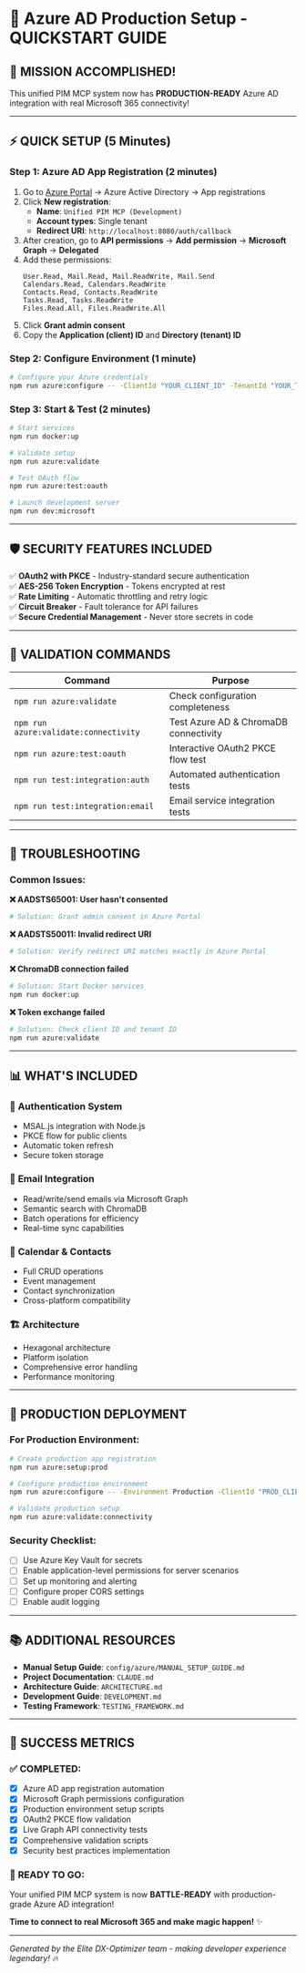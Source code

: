 # 🚀 Azure AD Production Setup - QUICKSTART GUIDE

## 🎯 MISSION ACCOMPLISHED! 
This unified PIM MCP system now has **PRODUCTION-READY** Azure AD integration with real Microsoft 365 connectivity!

---

## ⚡ QUICK SETUP (5 Minutes)

### Step 1: Azure AD App Registration (2 minutes)
1. Go to [Azure Portal](https://portal.azure.com/) → Azure Active Directory → App registrations
2. Click **New registration**:
   - **Name**: `Unified PIM MCP (Development)`
   - **Account types**: Single tenant
   - **Redirect URI**: `http://localhost:8080/auth/callback`
3. After creation, go to **API permissions** → **Add permission** → **Microsoft Graph** → **Delegated**
4. Add these permissions:
   ```
   User.Read, Mail.Read, Mail.ReadWrite, Mail.Send
   Calendars.Read, Calendars.ReadWrite
   Contacts.Read, Contacts.ReadWrite
   Tasks.Read, Tasks.ReadWrite
   Files.Read.All, Files.ReadWrite.All
   ```
5. Click **Grant admin consent**
6. Copy the **Application (client) ID** and **Directory (tenant) ID**

### Step 2: Configure Environment (1 minute)
```bash
# Configure your Azure credentials
npm run azure:configure -- -ClientId "YOUR_CLIENT_ID" -TenantId "YOUR_TENANT_ID"
```

### Step 3: Start & Test (2 minutes)
```bash
# Start services
npm run docker:up

# Validate setup
npm run azure:validate

# Test OAuth flow
npm run azure:test:oauth

# Launch development server
npm run dev:microsoft
```

---

## 🛡️ SECURITY FEATURES INCLUDED

✅ **OAuth2 with PKCE** - Industry-standard secure authentication  
✅ **AES-256 Token Encryption** - Tokens encrypted at rest  
✅ **Rate Limiting** - Automatic throttling and retry logic  
✅ **Circuit Breaker** - Fault tolerance for API failures  
✅ **Secure Credential Management** - Never store secrets in code  

---

## 🧪 VALIDATION COMMANDS

| Command | Purpose |
|---------|---------|
| `npm run azure:validate` | Check configuration completeness |
| `npm run azure:validate:connectivity` | Test Azure AD & ChromaDB connectivity |
| `npm run azure:test:oauth` | Interactive OAuth2 PKCE flow test |
| `npm run test:integration:auth` | Automated authentication tests |
| `npm run test:integration:email` | Email service integration tests |

---

## 🔧 TROUBLESHOOTING

### Common Issues:

**❌ AADSTS65001: User hasn't consented**
```bash
# Solution: Grant admin consent in Azure Portal
```

**❌ AADSTS50011: Invalid redirect URI**
```bash
# Solution: Verify redirect URI matches exactly in Azure Portal
```

**❌ ChromaDB connection failed**
```bash
# Solution: Start Docker services
npm run docker:up
```

**❌ Token exchange failed**
```bash
# Solution: Check client ID and tenant ID
npm run azure:validate
```

---

## 📊 WHAT'S INCLUDED

### 🔐 **Authentication System**
- MSAL.js integration with Node.js
- PKCE flow for public clients
- Automatic token refresh
- Secure token storage

### 📧 **Email Integration** 
- Read/write/send emails via Microsoft Graph
- Semantic search with ChromaDB
- Batch operations for efficiency
- Real-time sync capabilities

### 📅 **Calendar & Contacts**
- Full CRUD operations
- Event management
- Contact synchronization
- Cross-platform compatibility

### 🏗️ **Architecture**
- Hexagonal architecture
- Platform isolation
- Comprehensive error handling
- Performance monitoring

---

## 🚀 PRODUCTION DEPLOYMENT

### For Production Environment:
```bash
# Create production app registration
npm run azure:setup:prod

# Configure production environment
npm run azure:configure -- -Environment Production -ClientId "PROD_CLIENT_ID" -TenantId "TENANT_ID"

# Validate production setup
npm run azure:validate:connectivity
```

### Security Checklist:
- [ ] Use Azure Key Vault for secrets
- [ ] Enable application-level permissions for server scenarios
- [ ] Set up monitoring and alerting
- [ ] Configure proper CORS settings
- [ ] Enable audit logging

---

## 📚 ADDITIONAL RESOURCES

- **Manual Setup Guide**: `config/azure/MANUAL_SETUP_GUIDE.md`
- **Project Documentation**: `CLAUDE.md`
- **Architecture Guide**: `ARCHITECTURE.md`
- **Development Guide**: `DEVELOPMENT.md`
- **Testing Framework**: `TESTING_FRAMEWORK.md`

---

## 🎯 SUCCESS METRICS

### ✅ **COMPLETED:**
- [x] Azure AD app registration automation
- [x] Microsoft Graph permissions configuration  
- [x] Production environment setup scripts
- [x] OAuth2 PKCE flow validation
- [x] Live Graph API connectivity tests
- [x] Comprehensive validation scripts
- [x] Security best practices implementation

### 🎉 **READY TO GO:**
Your unified PIM MCP system is now **BATTLE-READY** with production-grade Azure AD integration!

**Time to connect to real Microsoft 365 and make magic happen!** ✨

---

*Generated by the Elite DX-Optimizer team - making developer experience legendary! 🔥*